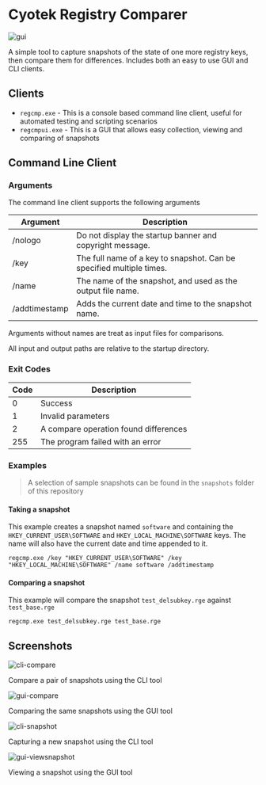 Cyotek Registry Comparer
========================

![gui](C:/Checkout/cyotek/source/Tools/RegistryComparer/gui.png)

A simple tool to capture snapshots of the state of one more registry keys, then compare them for differences. Includes both an easy to use GUI and CLI clients.

Clients
-------

* `regcmp.exe` - This is a console based command line client, useful for automated testing and scripting scenarios
* `regcmpui.exe` - This is a GUI that allows easy collection, viewing and comparing of snapshots

Command Line Client
-------------------

### Arguments

The command line client supports the following arguments

| Argument      | Description                                                          |
| ------------- | -------------------------------------------------------------------- |
| /nologo       | Do not display the startup banner and copyright message.             |  
| /key          | The full name of a key to snapshot. Can be specified multiple times. |  
| /name         | The name of the snapshot, and used as the output file name.          |  
| /addtimestamp | Adds the current date and time to the snapshot name.                 |  

Arguments without names are treat as input files for comparisons.

All input and output paths are relative to the startup directory.

### Exit Codes

| Code  | Description                            |
| ----- | -------------------------------------- |
| 0     | Success |                              |
| 1     | Invalid parameters                     |
| 2     | A compare operation found differences  |
| 255   | The program failed with an error       |


### Examples

> A selection of sample snapshots can be found in the `snapshots` folder of this repository

#### Taking a snapshot

This example creates a snapshot named `software` and containing the `HKEY_CURRENT_USER\SOFTWARE` and `HKEY_LOCAL_MACHINE\SOFTWARE` keys. The name will also have the current date and time appended to it.

    regcmp.exe /key "HKEY_CURRENT_USER\SOFTWARE" /key "HKEY_LOCAL_MACHINE\SOFTWARE" /name software /addtimestamp
    
#### Comparing a snapshot

This example will compare the snapshot `test_delsubkey.rge` against `test_base.rge`

    regcmp.exe test_delsubkey.rge test_base.rge
    
Screenshots
-----------

![cli-compare](C:/Checkout/cyotek/source/Tools/RegistryComparer/cli-compare.png)

Compare a pair of snapshots using the CLI tool

![gui-compare](C:/Checkout/cyotek/source/Tools/RegistryComparer/gui-compare.png)

Comparing the same snapshots using the GUI tool

![cli-snapshot](C:/Checkout/cyotek/source/Tools/RegistryComparer/cli-snapshot.png)

Capturing a new snapshot using the CLI tool

![gui-viewsnapshot](C:/Checkout/cyotek/source/Tools/RegistryComparer/gui-viewsnapshot.png)

Viewing a snapshot using the GUI tool